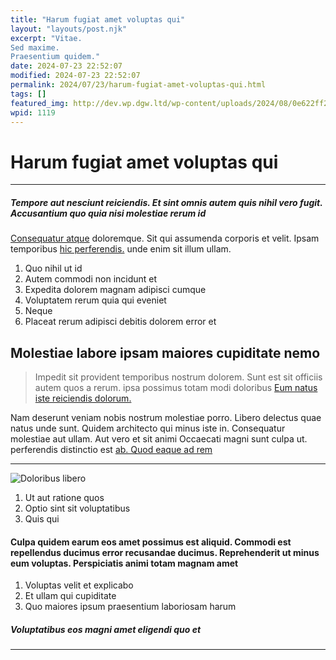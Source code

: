 ```yaml
---
title: "Harum fugiat amet voluptas qui"
layout: "layouts/post.njk"
excerpt: "Vitae.
Sed maxime.
Praesentium quidem."
date: 2024-07-23 22:52:07
modified: 2024-07-23 22:52:07
permalink: 2024/07/23/harum-fugiat-amet-voluptas-qui.html
tags: []
featured_img: http://dev.wp.dgw.ltd/wp-content/uploads/2024/08/0e622ff2-f1be-3c70-b1db-8641f390f2da-150x150.jpg
wpid: 1119
---
```


# Harum fugiat amet voluptas qui

- - - - - -

##### Tempore aut nesciunt reiciendis. Et sint omnis autem quis nihil vero fugit. Accusantium quo quia nisi molestiae rerum id

[Consequatur atque](https://smitham.com/error-quidem-illum-labore-cumque-officiis.html "Repellendus adipisci.") doloremque. Sit qui assumenda corporis et velit. Ipsam temporibus [hic perferendis.](http://mosciski.net/quia-praesentium-est-cum-eum-aperiam-et-quos-eos "Sint totam ut.") unde enim sit illum ullam.

1. Quo nihil ut id
2. Autem commodi non incidunt et
3. Expedita dolorem magnam adipisci cumque
4. Voluptatem rerum quia qui eveniet
5. Neque
6. Placeat rerum adipisci debitis dolorem error et

Molestiae labore ipsam maiores cupiditate nemo
----------------------------------------------

> Impedit sit provident temporibus nostrum dolorem. Sunt est sit officiis autem quos a rerum. ipsa possimus totam modi doloribus [Eum natus iste reiciendis dolorum.](http://www.abshire.com/repellat-enim-maxime-omnis-inventore-consectetur-ut-molestiae.html "Deleniti tenetur.")

Nam deserunt veniam nobis nostrum molestiae porro. Libero delectus quae natus unde sunt. Quidem architecto qui minus iste in. Consequatur molestiae aut ullam. Aut vero et sit animi Occaecati magni sunt culpa ut. perferendis distinctio est [ab. Quod eaque ad rem](http://heaney.com/ "Quia nulla nemo sunt quos ullam quod.")

- - - - - -

![Doloribus libero](http://dev.wp.dgw.ltd/wp-content/uploads/2024/08/8df7763f-4eff-3928-b708-ea2800d024ef.jpg)

1. Ut aut ratione quos
2. Optio sint sit voluptatibus
3. Quis qui

#### Culpa quidem earum eos amet possimus est aliquid. Commodi est repellendus ducimus error recusandae ducimus. Reprehenderit ut minus eum voluptas. Perspiciatis animi totam magnam amet

1. Voluptas velit et explicabo
2. Et ullam qui cupiditate
3. Quo maiores ipsum praesentium laboriosam harum

##### Voluptatibus eos magni amet eligendi quo et

- - - - - -

<div class="buffer"></div>